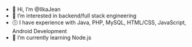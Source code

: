 - 👋 Hi, I’m @IlkaJean
- 👀 I’m interested in backend/full stack engineering
- 🕕 I have experience with Java, PHP, MySQL, HTML/CSS, JavaScript, Android Development
- 🌱 I’m currently learning Node.js 


<!---
IlkaJean/IlkaJean is a ✨ special ✨ repository because its `README.md` (this file) appears on your GitHub profile.
You can click the Preview link to take a look at your changes.
- 💞️ I’m looking to collaborate on ...
- 📫 How to reach me ...
--->
